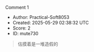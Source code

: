 Comment 1

- Author: Practical-Soft8053
- Created: 2025-05-29 02:38:32 UTC
- Score: 2
- ID: mute730

> 估摸着是一堆造假的
